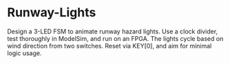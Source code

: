 # Runway-Lights
Design a 3-LED FSM to animate runway hazard lights. Use a clock divider, test thoroughly in ModelSim, and run on an FPGA. The lights cycle based on wind direction from two switches. Reset via KEY[0], and aim for minimal logic usage.
